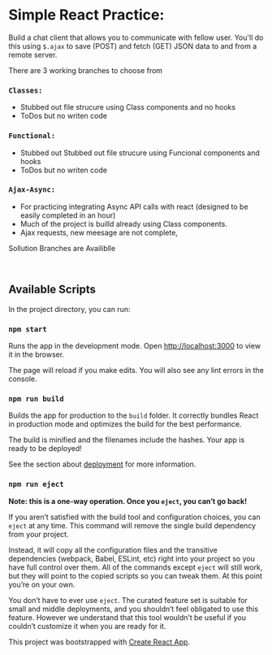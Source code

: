 # Simple React Practice:

Build a chat client that allows you to communicate with fellow user. You'll do this using `$.ajax` to save (POST) and fetch (GET) JSON data to and from a remote server.

There are 3 working branches to choose from

### `Classes:`

- Stubbed out file strucure using Class components and no hooks
- ToDos but no writen code

### `Functional:`

- Stubbed out Stubbed out file strucure using Funcional components and hooks
- ToDos but no writen code

### `Ajax-Async:`

- For practicing integrating Async API calls with react (designed to be easily completed in an hour)
- Much of the project is builld already using Class components.
- Ajax requests, new meesage are not complete,

Sollution Branches are Availiblle

​

## Available Scripts

In the project directory, you can run:

### `npm start`

Runs the app in the development mode.
Open [http://localhost:3000](http://localhost:3000/) to view it in the browser.

The page will reload if you make edits.
You will also see any lint errors in the console.

### `npm run build`

Builds the app for production to the `build` folder.
It correctly bundles React in production mode and optimizes the build for the best performance.

The build is minified and the filenames include the hashes.
Your app is ready to be deployed!

See the section about [deployment](https://facebook.github.io/create-react-app/docs/deployment) for more information.

### `npm run eject`

**Note: this is a one-way operation. Once you `eject`, you can’t go back!**

If you aren’t satisfied with the build tool and configuration choices, you can `eject` at any time. This command will remove the single build dependency from your project.

Instead, it will copy all the configuration files and the transitive dependencies (webpack, Babel, ESLint, etc) right into your project so you have full control over them. All of the commands except `eject` will still work, but they will point to the copied scripts so you can tweak them. At this point you’re on your own.

You don’t have to ever use `eject`. The curated feature set is suitable for small and middle deployments, and you shouldn’t feel obligated to use this feature. However we understand that this tool wouldn’t be useful if you couldn’t customize it when you are ready for it.

This project was bootstrapped with [Create React App](https://github.com/facebook/create-react-app).
